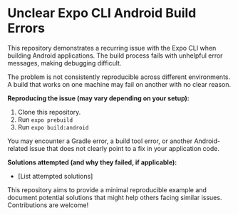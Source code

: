 # Unclear Expo CLI Android Build Errors

This repository demonstrates a recurring issue with the Expo CLI when building Android applications. The build process fails with unhelpful error messages, making debugging difficult.

The problem is not consistently reproducible across different environments. A build that works on one machine may fail on another with no clear reason.

**Reproducing the issue (may vary depending on your setup):**

1. Clone this repository.
2. Run `expo prebuild`
3. Run `expo build:android`

You may encounter a Gradle error, a build tool error, or another Android-related issue that does not clearly point to a fix in your application code.

**Solutions attempted (and why they failed, if applicable):**

* [List attempted solutions]

This repository aims to provide a minimal reproducible example and document potential solutions that might help others facing similar issues.  Contributions are welcome!
